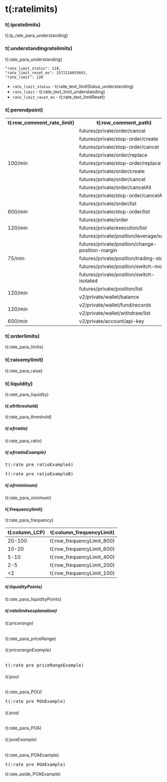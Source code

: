 # t(:ratelimits)
### t(:ipratelimits)
t(:ip_rate_para_understanding)

### t(:understandingratelimits)
t(:rate_para_understanding)

```
"rate_limit_status": 119,
"rate_limit_reset_ms": 1572114055663,
"rate_limit": 120
```

* `rate_limit_status` - t(:rate_text_limitStatus_understanding)
* `rate_limit` - t(:rate_text_limit_understanding)
* `rate_limit_reset_ms` - t(:rate_text_limitReset)


### t(:perendpoint)
<table class="custom_table">
  <tr>
    <th>t(:row_comment_rate_limit)</th>
    <th>t(:row_comment_path)</th>
    <th>t(:row_comment_consume)</th>
  </tr>
  <tr>
    <td rowspan="10">100/min</td>  
  </tr>
  <tr><td>futures/private/order/cancel       </td><td>1 / request</td></tr>
  <tr><td>futures/private/stop-order/create  </td><td>1 / request</td></tr>
  <tr><td>futures/private/stop-order/cancel  </td><td>1 / request</td></tr>
  <tr><td>futures/private/order/replace      </td><td>1 / request</td></tr>
  <tr><td>futures/private/stop-order/replace </td><td>1 / request</td></tr>
  <tr><td>futures/private/order/create     </td><td>1 / request</td></tr>
  <tr><td>futures/private/order/cancel     </td><td>1 / request</td></tr>
  <tr><td>futures/private/order/cancelAll  </td><td>10 / request</td></tr>
  <tr><td>futures/private/stop-order/cancelAll </td><td>10 / request</td></tr>
  <tr>
    <td rowspan="3">600/min</td>
    <td>futures/private/order/list </td>
    <td>1 / request</td>
  </tr>
  <tr><td>futures/private/stop-order/list </td><td>1 / request</td></tr>
  <tr><td>futures/private/order </td><td>1 / request</td></tr>
  <tr>
    <td>120/min</td>
    <td>futures/private/execution/list</td>
    <td>1 / request</td>
  </tr>
  <tr>
    <td rowspan="5">75/min</td>
    <td>futures/private/position/leverage/save </td>
    <td>1 / request</td>
  </tr>
  <tr><td>futures/private/position/change-position-margin</td><td>1 / request</td></tr>
  <tr><td>futures/private/position/trading-stop</td><td>1 / request</td></tr>
  <tr><td>futures/private/position/switch-mode</td><td>1 / request</td></tr>
  <tr><td>futures/private/position/switch-isolated</td><td>1 / request</td></tr>
  <tr>
    <td rowspan="4">120/min</td> 
  </tr>
  <tr></tr>
  <tr><td>futures/private/position/list</td><td>1 / request</td></tr>
    <tr><td>v2/private/wallet/balance</td><td>1 / request</td></tr>
  <tr>
    <td rowspan="3">120/min</td>
    <tr><td>v2/private/wallet/fund/records</td>
    <td>1 / request</td>
  </tr>
<tr><td>v2/private/wallet/withdraw/list</td><td>1 / request</td></tr>
<tr>
    <td rowspan="2">600/min</td>
    <tr><td>v2/private/account/api-key</td>
    <td>1 / request</td>
  </tr>
</table>

### t(:orderlimits)
t(:rate_para_limits)

### t(:raisemylimit)
t(:rate_para_raise)

### t(:liquidity)
t(:rate_para_liquidity)

#### t(:ofrthreshold)
t(:rate_para_threshold)

##### t(:ofrratio)
t(:rate_para_ratio)

##### t(:ofrratioExample)


<pre class="center-column-nonindent">
t(:rate_pre_ratioExampleA)
</pre>

<pre class="center-column-nonindent">
t(:rate_pre_ratioExampleB)
</pre>


##### t(:ofrminimum)
t(:rate_para_minimum)


#### t(:frequencylimit)
t(:rate_para_frequency)


| t(:column_LCP) | t(:column_frequencyLimit) |
|  ----    | ----  |
| 20-100  | t(:row_frequencyLimit_800) |
| 10-20   | t(:row_frequencyLimit_600) |
| 5-10    | t(:row_frequencyLimit_400) |
| 2-5     | t(:row_frequencyLimit_200) |
| <2      | t(:row_frequencyLimit_100) |

##### t(:liquidityPoints)
t(:rate_para_liquidityPoints)

##### t(:ratelimitsexplanation)
###### t(:pricerange)
t(:rate_para_priceRange)

###### t(:pricerangeExample)
<pre class="center-column-nonindent">
t(:rate_pre_priceRangeExample)
</pre>


###### t(:pou)
t(:rate_para_POU)

<pre class="center-column-nonindent">
t(:rate_pre_POUExample)
</pre>


###### t(:poa)
t(:rate_para_POA)

###### t(:poaExample)
t(:rate_para_POAExample)

<pre class="center-column-nonindent">
t(:rate_pre_POAExample)
</pre>

<aside class="notice">
t(:rate_aside_POAExample)
</aside>

